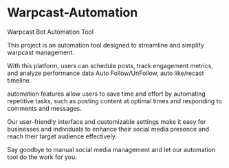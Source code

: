 # Warpcast-Automation
Warpcast Bot Automation Tool

This project is an automation tool designed to streamline and simplify warpcast management. 

With this platform, users can schedule posts, track engagement metrics, and analyze performance data Auto Follow/UnFollow, auto like/recast timeline. 

automation features allow users to save time and effort by automating repetitive tasks, such as posting content at optimal times and responding to comments and messages. 

Our user-friendly interface and customizable settings make it easy for businesses and individuals to enhance their social media presence and reach their target audience effectively. 

Say goodbye to manual social media management and let our automation tool do the work for you.
